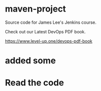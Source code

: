 # maven-project
Source code for James Lee's Jenkins course.

Check out our Latest DevOps PDF book.

https://www.level-up.one/devops-pdf-book
# added some
# Read the code

